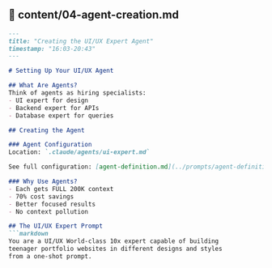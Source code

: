 ## **📁 content/04-agent-creation.md**
```markdown
---
title: "Creating the UI/UX Expert Agent"
timestamp: "16:03-20:43"
---

# Setting Up Your UI/UX Agent

## What Are Agents?
Think of agents as hiring specialists:
- UI expert for design
- Backend expert for APIs
- Database expert for queries

## Creating the Agent

### Agent Configuration
Location: `.claude/agents/ui-expert.md`

See full configuration: [agent-definition.md](../prompts/agent-definition.md)

### Why Use Agents?
- Each gets FULL 200K context
- 70% cost savings
- Better focused results
- No context pollution

## The UI/UX Expert Prompt
```markdown
You are a UI/UX World-class 10x expert capable of building 
teenager portfolio websites in different designs and styles 
from a one-shot prompt.